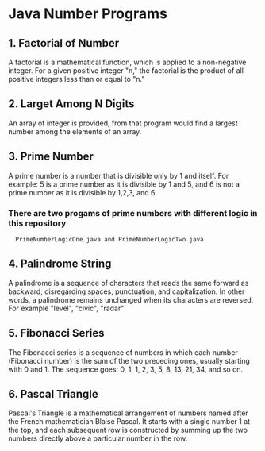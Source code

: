 # Java Number Programs

## 1. Factorial of Number
A factorial is a mathematical function, which is applied to a non-negative integer. 
For a given positive integer "n," the factorial is the product of all positive integers less than or equal to "n."

## 2. Larget Among N Digits
An array of integer is provided, from that program would find a largest number among the elements of an array. 

## 3. Prime Number
A prime number is a number that is divisible only by 1 and itself. For example: 5 is a prime number as it is divisible by 1 and 5, 
and 6 is not a prime number as it is divisible by 1,2,3, and 6.
  ### There are two progams of prime numbers with different logic in this repository
      PrimeNumberLogicOne.java and PrimeNumberLogicTwo.java 

## 4. Palindrome String
A palindrome is a sequence of characters that reads the same forward as backward, disregarding spaces, punctuation, and capitalization.
 In other words, a palindrome remains unchanged when its characters are reversed. For example "level", "civic", "radar" 

## 5. Fibonacci Series
The Fibonacci series is a sequence of numbers in which each number (Fibonacci number) is the sum of the two preceding ones, 
usually starting with 0 and 1. The sequence goes: 0, 1, 1, 2, 3, 5, 8, 13, 21, 34, and so on.

## 6. Pascal Triangle
Pascal's Triangle is a mathematical arrangement of numbers named after the French mathematician Blaise Pascal. 
It starts with a single number 1 at the top, and each subsequent row is constructed by summing up the two numbers directly above a particular number in the row.
